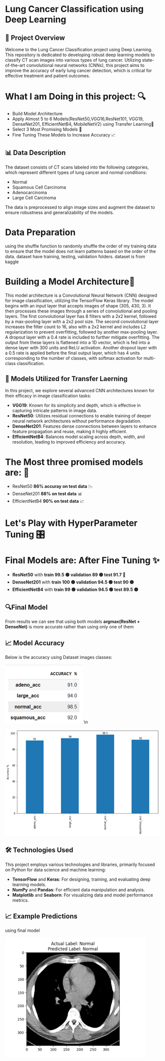 # Lung Cancer Classification using Deep Learning

## 🚀 Project Overview
Welcome to the Lung Cancer Classification project using Deep Learning. This repository is dedicated to developing robust deep learning models to classify CT scan images into various types of lung cancer. Utilizing state-of-the-art convolutional neural networks (CNNs), this project aims to improve the accuracy of early lung cancer detection, which is critical for effective treatment and patient outcomes.

# **What I am Doing in this project:** 🔍

- Build Model Architecture
- Apply Almost 5 to 6 Models(ResNet50,VGG16,ResNet101, VGG19, DenseNet201, EfficientNetB4, MobileNetV2) using Transfer Learning🧠
- Select 3 Most Promising Models 🌟
- Fine Tuning These Models to Increase Accuracy 📈

## 📊 Data Description
The dataset consists of CT scans labeled into the following categories, which represent different types of lung cancer and normal conditions:
- Normal
- Squamous Cell Carcinoma
- Adenocarcinoma
- Large Cell Carcinoma

The data is preprocessed to align image sizes and augment the dataset to ensure robustness and generalizability of the models.

 # Data Preparation
 using the shuffle function to randomly shuffle the order of my training data to ensure that the model does not learn patterns based on the order of the data. dataset have training, testing, validation folders. dataset is from kaggle                  
 
 # **Building a Model Architecture**🚀                 
 This model architecture is a Convolutional Neural Network (CNN) designed for image classification, utilizing the TensorFlow Keras library. The model begins with an input layer that accepts images of shape (305, 430, 3). It then processes these images through a series of convolutional and pooling layers. The first convolutional layer has 8 filters with a 2x2 kernel, followed by a max-pooling layer with a 2x2 pool size. The second convolutional layer increases the filter count to 16, also with a 2x2 kernel and includes L2 regularization to prevent overfitting, followed by another max-pooling layer. A dropout layer with a 0.4 rate is included to further mitigate overfitting. The output from these layers is flattened into a 1D vector, which is fed into a dense layer with 300 units and ReLU activation. Another dropout layer with a 0.5 rate is applied before the final output layer, which has 4 units corresponding to the number of classes, with softmax activation for multi-class classification.
 
## 🧠 Models Utilized for Transfer Laerning
In this project, we explore several advanced CNN architectures known for their efficacy in image classification tasks:
- **VGG19**: Known for its simplicity and depth, which is effective in capturing intricate patterns in image data.
- **ResNet50**: Utilizes residual connections to enable training of deeper neural network architectures without performance degradation.
- **DenseNet201**: Features dense connections between layers to enhance feature propagation and reuse, making it highly efficient.
- **EfficientNetB4**: Balances model scaling across depth, width, and resolution, leading to improved efficiency and accuracy.

# The Most three promised models are: 🌟
* ResNet50 **86% accuray on test data** 📉
* DenseNet201 **88% on test data** 📊
* EfficientNetB4 **90% on test data** 📈

# **Let's Play with HyperParameter Tuning** 🎛️

# Final Models are: After Fine Tuning ✨
* **ResNet50** with **train 99.5 🟢 validation 89 🟡 test 91.7 🔵**
* **DenseNet201** with **train 100 🟢 validation 94.5 🟢 test 90 🟡**
* **EfficientNetB4** with **train 99 🟢 validation 94.5 🟢 test 89.5 🟡**


## 🔍Final Model
From results we can see that using both models **argmax(ResNet + DenseNet)** is more accurate rather than using only one of them

## 📈  Model Accuracy 
Below is the accuracy using Dataset images classes:

![Model Accuracy](https://raw.githubusercontent.com/sAwAiRa-iQbal/Lung-Cancer-Classification-using-Deep-Learning/main/011.png)        \n




![Model Accuracy visual](https://raw.githubusercontent.com/sAwAiRa-iQbal/Lung-Cancer-Classification-using-Deep-Learning/main/111.png)


## 🛠 Technologies Used
This project employs various technologies and libraries, primarily focused on Python for data science and machine learning:
- **TensorFlow** and **Keras**: For designing, training, and evaluating deep learning models.
- **NumPy** and **Pandas**: For efficient data manipulation and analysis.
- **Matplotlib** and **Seaborn**: For visualizing data and model performance metrics.

## 📈 Example Predictions
using final model

![Prediction Example](https://raw.githubusercontent.com/sAwAiRa-iQbal/Lung-Cancer-Classification-using-Deep-Learning/main/2222.png)

